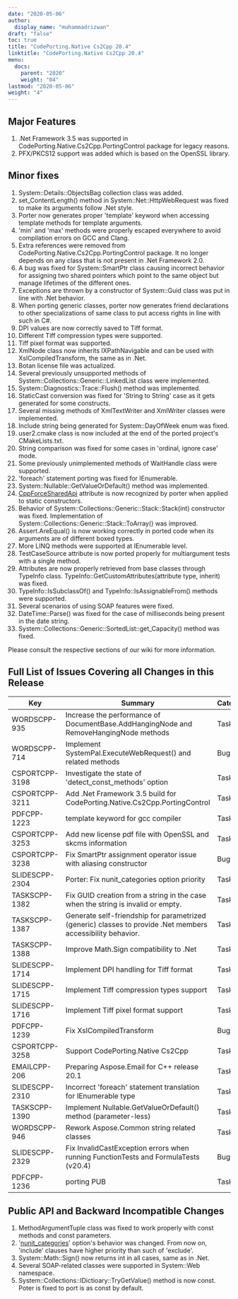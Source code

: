 ```yaml
---
date: "2020-05-06"
author:
  display_name: "muhammadrizwan"
draft: "false"
toc: true
title: "CodePorting.Native Cs2Cpp 20.4"
linktitle: "CodePorting.Native Cs2Cpp 20.4"
menu:
  docs:
    parent: "2020"
    weight: "04"
lastmod: "2020-05-06"
weight: "4"
---
```


## Major Features ##

1. .Net Framework 3.5 was supported in CodePorting.Native.Cs2Cpp.PortingControl package for legacy reasons.
1. PFX/PKCS12 support was added which is based on the OpenSSL library.

## Minor fixes ##

1. System::Details::ObjectsBag collection class was added.
1. set_ContentLength() method in System::Net::HttpWebRequest was fixed to make its arguments follow .Net style.
1. Porter now generates proper 'template' keyword when accessing template methods for template arguments.
1. 'min' and 'max' methods were properly escaped everywhere to avoid compilation errors on GCC and Clang.
1. Extra references were removed from CodePorting.Native.Cs2Cpp.PortingControl package. It no longer depends on any class that is not present in .Net Framework 2.0.
1. A bug was fixed for System::SmartPtr class causing incorrect behavior for assigning two shared pointers which point to the same object but manage lifetimes of the different ones.
1. Exceptions are thrown by a constructor of System::Guid class was put in line with .Net behavior.
1. When porting generic classes, porter now generates friend declarations to other specializations of same class to put access rights in line with such in C#.
1. DPI values are now correctly saved to Tiff format.
1. Different Tiff compression types were supported.
1. Tiff pixel format was supported.
1. XmlNode class now inherits IXPathNavigable and can be used with XslCompiledTransform, the same as in .Net.
1. Botan license file was actualized.
1. Several previously unsupported methods of System::Collections::Generic::LinkedList class were implemented.
1. System::Diagnostics::Trace::Flush() method was implemented.
1. StaticCast conversion was fixed for 'String to String' case as it gets generated for some constructs.
1. Several missing methods of XmlTextWriter and XmlWriter classes were implemented.
1. Include string being generated for System::DayOfWeek enum was fixed.
1. user2.cmake class is now included at the end of the ported project's CMakeLists.txt.
1. String comparison was fixed for some cases in 'ordinal, ignore case' mode.
1. Some previously unimplemented methods of WaitHandle class were supported.
1. 'foreach' statement porting was fixed for IEnumerable<T>.
1. System::Nullable::GetValueOrDefault() method was implemented.
1. [CppForceSharedApi](https://docs.codeporting.com/native/cs2cpp/developer-guide/codeporting-native-cs2cpp-attributes/#HCppForceSharedApi) attribute is now recognized by porter when applied to static constructors.
1. Behavior of System::Collections::Generic::Stack::Stack(int) constructor was fixed. Implementation of System::Collections::Generic::Stack::ToArray() was improved.
1. Assert.AreEqual() is now working correctly in ported code when its arguments are of different boxed types.
1. More LINQ methods were supported at IEnumerable level.
1. TestCaseSource attribute is now ported properly for multiargument tests with a single method.
1. Attributes are now properly retrieved from base classes through TypeInfo class. TypeInfo::GetCustomAttributes(attribute type, inherit) was fixed.
1. TypeInfo::IsSubclassOf() and TypeInfo::IsAssignableFrom() methods were supported.
1. Several scenarios of using SOAP features were fixed.
1. DateTime::Parse() was fixed for the case of milliseconds being present in the date string.
1. System::Collections::Generic::SortedList::get_Capacity() method was fixed.

Please consult the respective sections of our wiki for more information.

## Full List of Issues Covering all Changes in this Release ##

| Key | Summary | Category
---| ---|  ---|
|WORDSCPP-935|Increase the performance of DocumentBase.AddHangingNode and RemoveHangingNode methods|Task
|WORDSCPP-714|Implement SystemPal.ExecuteWebRequest() and related methods|Bug
|CSPORTCPP-3198|Investigate the state of 'detect_const_methods' option|Task
|CSPORTCPP-3211|Add .Net Framework 3.5 build for CodePorting.Native.Cs2Cpp.PortingControl|Task
|PDFCPP-1223|template keyword for gcc compiler|Task
|CSPORTCPP-3253|Add new license pdf file with OpenSSL and skcms information|Task
|CSPORTCPP-3238|Fix SmartPtr assignment operator issue with aliasing constructor|Bug
|SLIDESCPP-2304|Porter: Fix nunit_categories option priority|Task
|TASKSCPP-1382|Fix GUID creation from a string in the case when the string is invalid or empty.|Task
|TASKSCPP-1387|Generate self-friendship for parametrized (generic) classes to provide .Net members accessibility behavior.|Task
|TASKSCPP-1388|Improve Math.Sign compatibility to .Net|Task
|SLIDESCPP-1714|Implement DPI handling for Tiff format|Task
|SLIDESCPP-1715|Implement Tiff compression types support|Task
|SLIDESCPP-1716|Implement Tiff pixel format support|Task
|PDFCPP-1239|Fix XslCompiledTransform|Bug
|CSPORTCPP-3258|Support CodePorting.Native Cs2Cpp|Task
|EMAILCPP-206|Preparing Aspose.Email for C++ release 20.1|Task
|SLIDESCPP-2310|Incorrect 'foreach' statement translation for IEnumerable<T> type|Task
|TASKSCPP-1390|Implement Nullable<T>.GetValueOrDefault() method (parameter-less)|Task
|WORDSCPP-946|Rework Aspose.Common string related classes|Task
|SLIDESCPP-2329|Fix InvalidCastException errors when running FunctionTests and FormulaTests (v20.4)|Bug
|PDFCPP-1236|porting PUB|Task

## Public API and Backward Incompatible Changes ##

1. MethodArgumentTuple class was fixed to work properly with const methods and const parameters.
1. '[nunit_categories](https://docs.codeporting.com/native/cs2cpp/developer-guide/codeporting-native-cs2cpp-configuration-file/configuration-file-nodes/#Hnunit_categories)' option's behavior was changed. From now on, 'include' clauses have higher priority than such of 'exclude'.
1. System::Math::Sign() now returns int in all cases, same as in .Net.
1. Several SOAP-related classes were supported in System::Web namespace.
1. System::Collections::IDictioary::TryGetValue() method is now const. Poter is fixed to port is as const by default.
